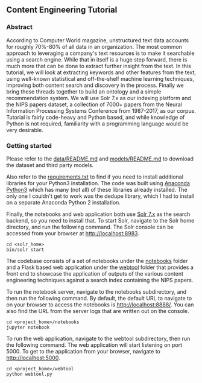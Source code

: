 ## Content Engineering Tutorial

### Abstract

According to Computer World magazine, unstructured text data accounts for roughly 70%-80% of all data in an organization. The most common approach to leveraging a company's text resources is to make it searchable using a search engine. While that in itself is a huge step forward, there is much more that can be done to extract further insight from the text. In this tutorial, we will look at extracting keywords and other features from the text, using well-known statistical and off-the-shelf machine learning techniques, improving both content search and discovery in the process. Finally we bring these threads together to build an ontology and a simple recommendation system. We will use Solr 7.x as our indexing platform and the NIPS papers dataset, a collection of 7000+ papers from the Neural Information Processing Systems Conference from 1987-2017, as our corpus. Tutorial is fairly code-heavy and Python based, and while knowledge of Python is not required, familiarity with a programming language would be very desirable.

### Getting started

Please refer to the [data/README.md](data/README.md) and [models/README.md](models/README.md) to download the dataset and third party models. 

Also refer to the [requirements.txt](requirements.txt) to find if you need to install additional libraries for your Python3 installation. The code was built using [Anaconda Python3](https://www.anaconda.com/download/#macos) which has many (not all) of these libraries already installed. The only one I couldn't get to work was the dedupe library, which I had to install on a separate Anaconda Python 2 installation.

Finally, the notebooks and web application both use [Solr 7.x](http://lucene.apache.org/solr/) as the search backend, so you need to install that. To start Solr, navigate to the Solr home directory, and run the following command. The Solr console can be accessed from your browser at [http://localhost:8983](http://localhost:8983).

    cd <solr_home>
    bin/solr start

The codebase consists of a set of notebooks under the [notebooks](notebooks) folder and a Flask based web application under the [webtool](webtool) folder that provides a front end to showcase the application of outputs of the various content engineering techniques against a search index containing the NIPS papers.

To run the notebook server, navigate to the notebooks subdirectory, and then run the following command. By default, the default URL to navigate to on your browser to access the notebooks is [http://localhost:8888/](http://localhost:8888). You can also find the URL from the server logs that are written out on the console.

    cd <project_home>/notebooks
    jupyter notebook

To run the web application, navigate to the webtool subdirectory, then run the following command. The web application will start listening on port 5000. To get to the application from your browser, navigate to [http://localhost:5000](http://localhost:5000).

    cd <project_home>/webtool
    python webtool.py
